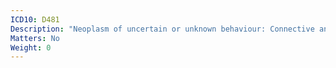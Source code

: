 ```yaml
---
ICD10: D481
Description: "Neoplasm of uncertain or unknown behaviour: Connective and other soft tissue"
Matters: No
Weight: 0
---
```


